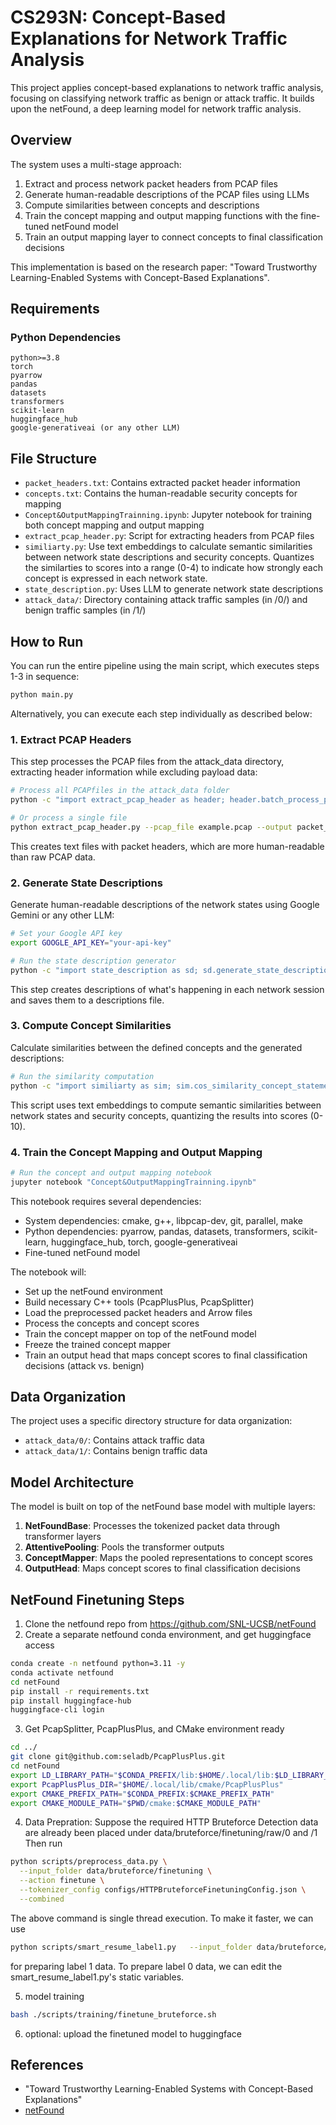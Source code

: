 # CS293N: Concept-Based Explanations for Network Traffic Analysis

This project applies concept-based explanations to network traffic analysis, focusing on classifying network traffic as benign or attack traffic. It builds upon the netFound, a deep learning model for network traffic analysis.

## Overview

The system uses a multi-stage approach:
1. Extract and process network packet headers from PCAP files
2. Generate human-readable descriptions of the PCAP files using LLMs
3. Compute similarities between concepts and descriptions
4. Train the concept mapping and output mapping functions with the fine-tuned netFound model
5. Train an output mapping layer to connect concepts to final classification decisions

This implementation is based on the research paper: "Toward Trustworthy Learning-Enabled Systems with Concept-Based Explanations".

## Requirements

### Python Dependencies

```
python>=3.8
torch
pyarrow
pandas
datasets
transformers
scikit-learn  
huggingface_hub
google-generativeai (or any other LLM)
```

## File Structure

- `packet_headers.txt`: Contains extracted packet header information
- `concepts.txt`: Contains the human-readable security concepts for mapping
- `Concept&OutputMappingTrainning.ipynb`: Jupyter notebook for training both concept mapping and output mapping
- `extract_pcap_header.py`: Script for extracting headers from PCAP files
- `similiarty.py`: Use text embeddings to calculate semantic similarities between network state descriptions and security concepts. Quantizes the similarties to scores into a range (0-4) to indicate how strongly each concept is expressed in each network state.
- `state_description.py`: Uses LLM to generate network state descriptions
- `attack_data/`: Directory containing attack traffic samples (in /0/) and benign traffic samples (in /1/)

## How to Run

You can run the entire pipeline using the main script, which executes steps 1-3 in sequence:

```bash
python main.py
```

Alternatively, you can execute each step individually as described below:

### 1. Extract PCAP Headers

This step processes the PCAP files from the attack_data directory, extracting header information while excluding payload data:

```bash
# Process all PCAPfiles in the attack_data folder
python -c "import extract_pcap_header as header; header.batch_process_pcap_folder('attack_data')"

# Or process a single file
python extract_pcap_header.py --pcap_file example.pcap --output packet_headers.txt
```

This creates text files with packet headers, which are more human-readable than raw PCAP data.

### 2. Generate State Descriptions

Generate human-readable descriptions of the network states using Google Gemini or any other LLM:

```bash
# Set your Google API key
export GOOGLE_API_KEY="your-api-key"

# Run the state description generator
python -c "import state_description as sd; sd.generate_state_descriptions()"
```

This step creates descriptions of what's happening in each network session and saves them to a descriptions file.

### 3. Compute Concept Similarities

Calculate similarities between the defined concepts and the generated descriptions:

```bash
# Run the similarity computation
python -c "import similiarty as sim; sim.cos_similarity_concept_statement()"
```

This script uses text embeddings to compute semantic similarities between network states and security concepts, quantizing the results into scores (0-10).

### 4. Train the Concept Mapping and Output Mapping

```bash
# Run the concept and output mapping notebook
jupyter notebook "Concept&OutputMappingTrainning.ipynb"
```

This notebook requires several dependencies:
- System dependencies: cmake, g++, libpcap-dev, git, parallel, make
- Python dependencies: pyarrow, pandas, datasets, transformers, scikit-learn, huggingface_hub, torch, google-generativeai
- Fine-tuned netFound model

The notebook will:
- Set up the netFound environment
- Build necessary C++ tools (PcapPlusPlus, PcapSplitter)
- Load the preprocessed packet headers and Arrow files
- Process the concepts and concept scores
- Train the concept mapper on top of the netFound model
- Freeze the trained concept mapper
- Train an output head that maps concept scores to final classification decisions (attack vs. benign)


## Data Organization

The project uses a specific directory structure for data organization:
- `attack_data/0/`: Contains attack traffic data
- `attack_data/1/`: Contains benign traffic data

## Model Architecture

The model is built on top of the netFound base model with multiple layers:

1. **NetFoundBase**: Processes the tokenized packet data through transformer layers
2. **AttentivePooling**: Pools the transformer outputs
3. **ConceptMapper**: Maps the pooled representations to concept scores
4. **OutputHead**: Maps concept scores to final classification decisions

## NetFound Finetuning Steps

1. Clone the netfound repo from https://github.com/SNL-UCSB/netFound
2. Create a separate netfound conda environment, and get huggingface access
```bash
conda create -n netfound python=3.11 -y
conda activate netfound
cd netFound
pip install -r requirements.txt
pip install huggingface-hub
huggingface-cli login
```
3. Get PcapSplitter, PcapPlusPlus, and CMake environment ready
```bash
cd ../
git clone git@github.com:seladb/PcapPlusPlus.git
cd netFound
export LD_LIBRARY_PATH="$CONDA_PREFIX/lib:$HOME/.local/lib:$LD_LIBRARY_PATH"
export PcapPlusPlus_DIR="$HOME/.local/lib/cmake/PcapPlusPlus"
export CMAKE_PREFIX_PATH="$CONDA_PREFIX:$CMAKE_PREFIX_PATH"
export CMAKE_MODULE_PATH="$PWD/cmake:$CMAKE_MODULE_PATH"
```

4. Data Prepration: Suppose the required HTTP Bruteforce Detection data are already been placed under data/bruteforce/finetuning/raw/0 and /1
Then run
```bash
python scripts/preprocess_data.py \
  --input_folder data/bruteforce/finetuning \
  --action finetune \
  --tokenizer_config configs/HTTPBruteforceFinetuningConfig.json \
  --combined
```
The above command is single thread execution. To make it faster, we can use
```bash
python scripts/smart_resume_label1.py   --input_folder data/bruteforce/finetuning   --tokenizer_config configs/HTTPBruteforceFinetuningConfig.json   --max_workers 8   --cores_per_worker 10   --batch_size 200   --combined
```
for preparing label 1 data. To prepare label 0 data, we can edit the smart_resume_label1.py's static variables.

5. model training
```bash
bash ./scripts/training/finetune_bruteforce.sh
```

6. optional: upload the finetuned model to huggingface

## References

- "Toward Trustworthy Learning-Enabled Systems with Concept-Based Explanations"
- [netFound](https://github.com/snlucsb/netFound)
